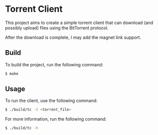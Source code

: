 # Torrent Client

This project aims to create a simple torrent client that can download
(and possibly upload) files using the BitTorrent protocol.

After the download is complete, I may add the magnet link support.

## Build

To build the project, run the following command:

```bash
$ make
```

## Usage

To run the client, use the following command:

```bash
$ ./build/tc -t <torrent_file>
```

For more information, run the following command:

```bash
$ ./build/tc -h
```
